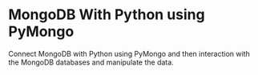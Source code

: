 # MongoDB With Python using PyMongo
Connect MongoDB with Python using PyMongo and then interaction with the MongoDB databases and manipulate the data.
